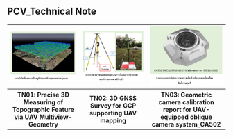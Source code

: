 ## PCV_Technical Note

<table>
	<tr>
		<td>
			<a href="https://github.com/ThirawatBan/PCV_SVCU/blob/main/PCV_TechnicalNote/Technical_Note_PDF/TN01_Precise%203D%20Measuring%20of%20Topographic%20Feature%20via%20UAV%20Multiview-Geometry.pdf" target="_blank">
				<img src="https://github.com/ThirawatBan/PCV_SVCU/blob/main/PCV_TechnicalNote/thumbnails/TN01.PNG" width="100%" />
			</a>
		</td><td>
			<a href="https://github.com/ThirawatBan/PCV_SVCU/blob/main/PCV_TechnicalNote/Technical_Note_PDF/TN02_3D%20GNSS%20Survey%20for%20GCP%20supporting%20UAV%20mapping.pdf" target="_blank">
				<img src="https://github.com/ThirawatBan/PCV_SVCU/blob/main/PCV_TechnicalNote/thumbnails/TN02.PNG" width="100%" />
			</a>
		</td><td>
			<a href="https://github.com/ThirawatBan/PCV_SVCU/blob/main/PCV_TechnicalNote/Technical_Note_PDF/TN03_Geometric%20camera%20calibration%20report%20for%20UAV-equipped%20oblique%20camera%20system_CA502_SN_CA205R202115_2022_11_05.pdf" target="_blank">
				<img src="https://github.com/ThirawatBan/PCV_SVCU/blob/main/PCV_TechnicalNote/thumbnails/TN03.PNG" width="100%" />
			</a>
		</td>
	</tr> 
	<tr>
		<th>TN01: Precise 3D Measuring of Topographic Feature via UAV Multiview-Geometry</th>
		<th>TN02: 3D GNSS Survey for GCP supporting UAV mapping</th>
		<th>TN03: Geometric camera calibration report for UAV-equipped oblique camera system_CA502</th>
	</tr>
</table>

